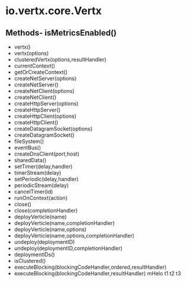 # io.vertx.core.Vertx
## Methods- isMetricsEnabled()
- vertx()
- vertx(options)
- clusteredVertx(options,resultHandler)
- currentContext()
- getOrCreateContext()
- createNetServer(options)
- createNetServer()
- createNetClient(options)
- createNetClient()
- createHttpServer(options)
- createHttpServer()
- createHttpClient(options)
- createHttpClient()
- createDatagramSocket(options)
- createDatagramSocket()
- fileSystem()
- eventBus()
- createDnsClient(port,host)
- sharedData()
- setTimer(delay,handler)
- timerStream(delay)
- setPeriodic(delay,handler)
- periodicStream(delay)
- cancelTimer(id)
- runOnContext(action)
- close()
- close(completionHandler)
- deployVerticle(name)
- deployVerticle(name,completionHandler)
- deployVerticle(name,options)
- deployVerticle(name,options,completionHandler)
- undeploy(deploymentID)
- undeploy(deploymentID,completionHandler)
- deploymentIDs()
- isClustered()
- executeBlocking(blockingCodeHandler,ordered,resultHandler)
- executeBlocking(blockingCodeHandler,resultHandler)
mHelo  t1
t2
t3
